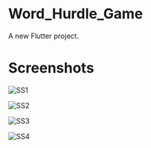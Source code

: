 # Word_Hurdle_Game

A new Flutter project.

# Screenshots

![SS1](https://github.com/mibad862/word_hurdle_game/assets/121400756/60908b3a-f6f8-43b2-a648-2de0381f1590)

![SS2](https://github.com/mibad862/word_hurdle_game/assets/121400756/a43e4533-e4b1-4da1-baac-31cc4af69432)

![SS3](https://github.com/mibad862/word_hurdle_game/assets/121400756/124bdec1-f217-42d4-b9f3-559de0db961e)

![SS4](https://github.com/mibad862/word_hurdle_game/assets/121400756/0f4d0ec3-d033-4370-8c76-3ad45c5468ba)
